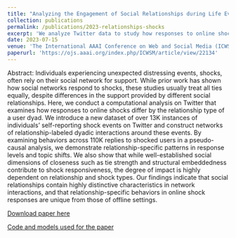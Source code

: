 ```yaml
---
title: "Analyzing the Engagement of Social Relationships during Life Event Shocks in Social Media"
collection: publications
permalink: /publications/2023-relationships-shocks
excerpt: 'We analyze Twitter data to study how responses to online shocks vary based on user relationships, using a dataset of over 13K self-reported shock events. Our findings highlight distinct patterns in response levels and topic shifts across 110K replies, showing that relationship dynamics significantly influence shock responsiveness online.'
date: 2023-07-15
venue: 'The International AAAI Conference on Web and Social Media (ICWSM)'
paperurl: 'https://ojs.aaai.org/index.php/ICWSM/article/view/22134'
---
```


Abstract: Individuals experiencing unexpected distressing events, shocks, often rely on their social network for support. While prior work has shown how social networks respond to shocks, these studies usually treat all ties equally, despite differences in the support provided by different social relationships. Here, we conduct a computational analysis on Twitter that examines how responses to online shocks differ by the relationship type of a user dyad. We introduce a new dataset of over 13K instances of individuals’ self-reporting shock events on Twitter and construct networks of relationship-labeled dyadic interactions around these events. By examining behaviors across 110K replies to shocked users in a pseudo-causal analysis, we demonstrate relationship-specific patterns in response levels and topic shifts. We also show that while well-established social dimensions of closeness such as tie strength and structural embeddedness contribute to shock responsiveness, the degree of impact is highly dependent on relationship and shock types. Our findings indicate that social relationships contain highly distinctive characteristics in network interactions, and that relationship-specific behaviors in online shock responses are unique from those of offline settings.

[Download paper here](https://ojs.aaai.org/index.php/ICWSM/article/view/22134)

[Code and models used for the paper](https://github.com/minjechoi/relationships-shocks)
